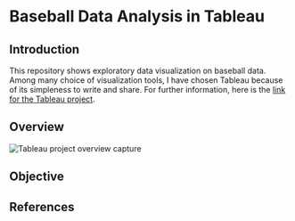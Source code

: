 # Baseball Data Analysis in Tableau

## Introduction

This repository shows exploratory data visualization on baseball data. Among many choice of visualization tools, I have chosen Tableau because of its simpleness to write and share. For further information, here is the [link for the Tableau project](https://public.tableau.com/profile/chansung#!/vizhome/baseball_25/1?publish=yes).

## Overview

<img src="./overview.png" alt="Tableau project overview capture"/>

## Objective

## References